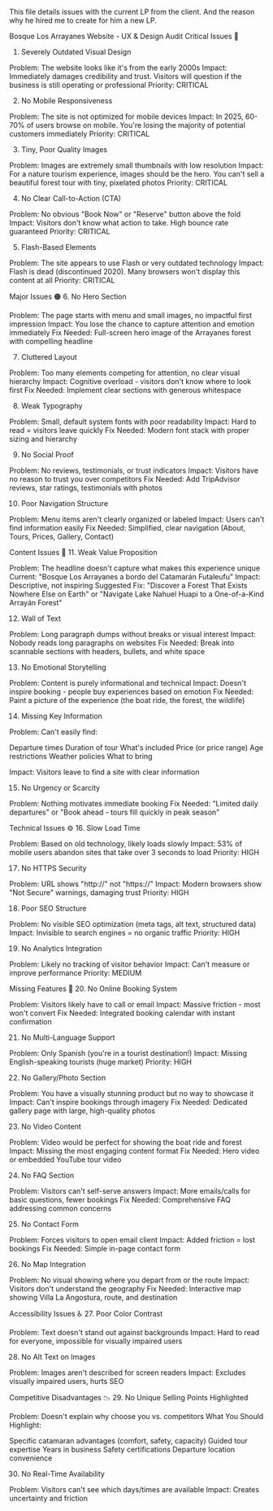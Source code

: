 This file details issues with the current LP from the client. And the reason why he hired me to create for him a new LP.

Bosque Los Arrayanes Website - UX & Design Audit
Critical Issues 🔴

1. Severely Outdated Visual Design

Problem: The website looks like it's from the early 2000s
Impact: Immediately damages credibility and trust. Visitors will question if the business is still operating or professional
Priority: CRITICAL

2. No Mobile Responsiveness

Problem: The site is not optimized for mobile devices
Impact: In 2025, 60-70% of users browse on mobile. You're losing the majority of potential customers immediately
Priority: CRITICAL

3. Tiny, Poor Quality Images

Problem: Images are extremely small thumbnails with low resolution
Impact: For a nature tourism experience, images should be the hero. You can't sell a beautiful forest tour with tiny, pixelated photos
Priority: CRITICAL

4. No Clear Call-to-Action (CTA)

Problem: No obvious "Book Now" or "Reserve" button above the fold
Impact: Visitors don't know what action to take. High bounce rate guaranteed
Priority: CRITICAL

5. Flash-Based Elements

Problem: The site appears to use Flash or very outdated technology
Impact: Flash is dead (discontinued 2020). Many browsers won't display this content at all
Priority: CRITICAL

Major Issues 🟠 6. No Hero Section

Problem: The page starts with menu and small images, no impactful first impression
Impact: You lose the chance to capture attention and emotion immediately
Fix Needed: Full-screen hero image of the Arrayanes forest with compelling headline

7. Cluttered Layout

Problem: Too many elements competing for attention, no clear visual hierarchy
Impact: Cognitive overload - visitors don't know where to look first
Fix Needed: Implement clear sections with generous whitespace

8. Weak Typography

Problem: Small, default system fonts with poor readability
Impact: Hard to read = visitors leave quickly
Fix Needed: Modern font stack with proper sizing and hierarchy

9. No Social Proof

Problem: No reviews, testimonials, or trust indicators
Impact: Visitors have no reason to trust you over competitors
Fix Needed: Add TripAdvisor reviews, star ratings, testimonials with photos

10. Poor Navigation Structure

Problem: Menu items aren't clearly organized or labeled
Impact: Users can't find information easily
Fix Needed: Simplified, clear navigation (About, Tours, Prices, Gallery, Contact)

Content Issues 📝 11. Weak Value Proposition

Problem: The headline doesn't capture what makes this experience unique
Current: "Bosque Los Arrayanes a bordo del Catamarán Futaleufu"
Impact: Descriptive, not inspiring
Suggested Fix: "Discover a Forest That Exists Nowhere Else on Earth" or "Navigate Lake Nahuel Huapi to a One-of-a-Kind Arrayán Forest"

12. Wall of Text

Problem: Long paragraph dumps without breaks or visual interest
Impact: Nobody reads long paragraphs on websites
Fix Needed: Break into scannable sections with headers, bullets, and white space

13. No Emotional Storytelling

Problem: Content is purely informational and technical
Impact: Doesn't inspire booking - people buy experiences based on emotion
Fix Needed: Paint a picture of the experience (the boat ride, the forest, the wildlife)

14. Missing Key Information

Problem: Can't easily find:

Departure times
Duration of tour
What's included
Price (or price range)
Age restrictions
Weather policies
What to bring

Impact: Visitors leave to find a site with clear information

15. No Urgency or Scarcity

Problem: Nothing motivates immediate booking
Fix Needed: "Limited daily departures" or "Book ahead - tours fill quickly in peak season"

Technical Issues ⚙️ 16. Slow Load Time

Problem: Based on old technology, likely loads slowly
Impact: 53% of mobile users abandon sites that take over 3 seconds to load
Priority: HIGH

17. No HTTPS Security

Problem: URL shows "http://" not "https://"
Impact: Modern browsers show "Not Secure" warnings, damaging trust
Priority: HIGH

18. Poor SEO Structure

Problem: No visible SEO optimization (meta tags, alt text, structured data)
Impact: Invisible to search engines = no organic traffic
Priority: HIGH

19. No Analytics Integration

Problem: Likely no tracking of visitor behavior
Impact: Can't measure or improve performance
Priority: MEDIUM

Missing Features 🚫 20. No Online Booking System

Problem: Visitors likely have to call or email
Impact: Massive friction - most won't convert
Fix Needed: Integrated booking calendar with instant confirmation

21. No Multi-Language Support

Problem: Only Spanish (you're in a tourist destination!)
Impact: Missing English-speaking tourists (huge market)
Priority: HIGH

22. No Gallery/Photo Section

Problem: You have a visually stunning product but no way to showcase it
Impact: Can't inspire bookings through imagery
Fix Needed: Dedicated gallery page with large, high-quality photos

23. No Video Content

Problem: Video would be perfect for showing the boat ride and forest
Impact: Missing the most engaging content format
Fix Needed: Hero video or embedded YouTube tour video

24. No FAQ Section

Problem: Visitors can't self-serve answers
Impact: More emails/calls for basic questions, fewer bookings
Fix Needed: Comprehensive FAQ addressing common concerns

25. No Contact Form

Problem: Forces visitors to open email client
Impact: Added friction = lost bookings
Fix Needed: Simple in-page contact form

26. No Map Integration

Problem: No visual showing where you depart from or the route
Impact: Visitors don't understand the geography
Fix Needed: Interactive map showing Villa La Angostura, route, and destination

Accessibility Issues ♿ 27. Poor Color Contrast

Problem: Text doesn't stand out against backgrounds
Impact: Hard to read for everyone, impossible for visually impaired users

28. No Alt Text on Images

Problem: Images aren't described for screen readers
Impact: Excludes visually impaired users, hurts SEO

Competitive Disadvantages 📉 29. No Unique Selling Points Highlighted

Problem: Doesn't explain why choose you vs. competitors
What You Should Highlight:

Specific catamaran advantages (comfort, safety, capacity)
Guided tour expertise
Years in business
Safety certifications
Departure location convenience

30. No Real-Time Availability

Problem: Visitors can't see which days/times are available
Impact: Creates uncertainty and friction
